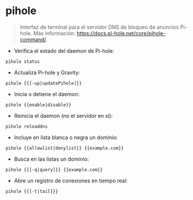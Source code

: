# pihole

> Interfaz de terminal para el servidor DNS de bloqueo de anuncios Pi-hole.
> Más información: <https://docs.pi-hole.net/core/pihole-command/>.

- Verifica el estado del daemon de Pi-hole:

`pihole status`

- Actualiza Pi-hole y Gravity:

`pihole {{[-up|updatePihole]}}`

- Inicia o detiene el daemon:

`pihole {{enable|disable}}`

- Reinicia el daemon (no el servidor en sí):

`pihole reloaddns`

- Incluye en lista blanca o negra un dominio:

`pihole {{allowlist|denylist}} {{example.com}}`

- Busca en las listas un dominio:

`pihole {{[-q|query]}} {{example.com}}`

- Abre un registro de conexiones en tiempo real:

`pihole {{[-t|tail]}}`
